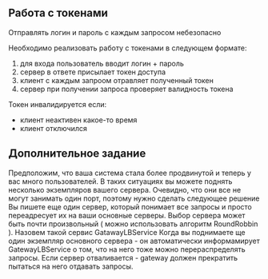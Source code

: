 ## Работа с токенами

Отправлять логин и пароль с каждым запросом небезопасно

Необходимо реализовать работу с токенами в следующем формате:
1. для входа пользователь вводит логин + пароль
2. сервер в ответе присылает токен доступа
3. клиент с каждым запроом отравляет полученный токен
4. сервер при получении запроса проверяет валидность токена

Токен инвалидируется если:
- клиент неактивен какое-то время
- клиент отключился


## Дополнительное задание

Предположим, что ваша система стала более продвинутой и теперь у вас много пользователей.
В таких ситуациях вы можете поднять несколько экземпляров вашего сервера. Очевидно, что они все не могут занимать один порт, поэтому нужно сделать следующее решение 
Вы пишете еще один сервер, который понимает все запросы и просто переадресует их на ваши основные серверы. Выбор сервера может быть почти произвольный ( можно использовать алгоритм RoundRobbin ). Назовем такой сервис GatawayLBService 
Когда вы поднимаете ще один экземпляр основного сервера - он автоматически информамирует GatewayLBService о том, что на него тоже можно перераспределять запросы. Если сервер отваливается - gateway должен прекратить пытаться на него отдавать запросы.

